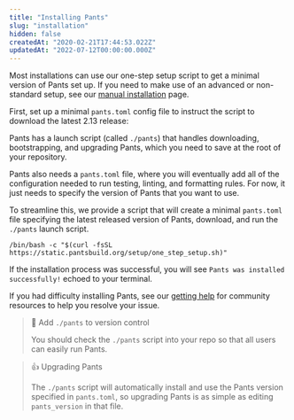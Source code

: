 ```yaml
---
title: "Installing Pants"
slug: "installation"
hidden: false
createdAt: "2020-02-21T17:44:53.022Z"
updatedAt: "2022-07-12T00:00:00.000Z"
---
```


Most installations can use our one-step setup script to get a minimal version of Pants set up. If you need to make use of an advanced or non-standard setup, see our [manual installation](doc:manual-installation) page.

First, set up a minimal `pants.toml` config file to instruct the script to download the latest 2.13 release:

Pants has a launch script (called `./pants`) that handles downloading, bootstrapping, and upgrading Pants, which you need to save at the root of your repository. 

Pants also needs a `pants.toml` file, where you will eventually add all of the configuration needed to run testing, linting, and formatting rules. For now, it just needs to specify the version of Pants that you want to use. 

To streamline this, we provide a script that will create a minimal `pants.toml` file specifying the latest released version of Pants, download, and run the `./pants` launch script.

```
/bin/bash -c "$(curl -fsSL https://static.pantsbuild.org/setup/one_step_setup.sh)" 
```

If the installation process was successful, you will see `Pants was installed successfully!` echoed to your terminal. 

If you had difficulty installing Pants, see our [getting help](doc:getting-help) for community resources to help you resolve your issue.


> 📘 Add `./pants` to version control
> 
> You should check the `./pants` script into your repo so that all users can easily run Pants.

> 👍 Upgrading Pants
> 
> The `./pants` script will automatically install and use the Pants version specified in `pants.toml`, so upgrading Pants is as simple as editing `pants_version` in that file.

